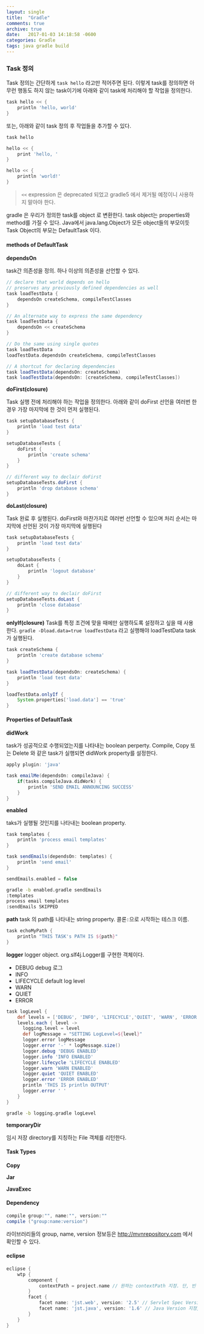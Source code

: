 ```yaml
---
layout: single
title:  "Gradle"
comments: true
archive: true
date:   2017-01-03 14:18:58 -0600
categories: Gradle
tags: java gradle build
---
```


### Task 정의
Task 정의는 간단하게 `task hello` 라고만 적어주면 된다. 이렇게 task를 정의하면 아무런 행동도 하지 않는 task이기에 아래와 같이 task에 처리해야 할 작업을 정의한다.

```gradle
task hello << {
	println 'hello, world'
}
```

또는, 아래와 같이 task 정의 후 작업들을 추가할 수 있다.
```gradle
task hello

hello << {
	print 'hello, '
}

hello << {
	println 'world!'
}
```

> `<<` expression 은 deprecated 되었고 gradle5 에서 제거될 예정이니 사용하지 말아야 한다.

gradle 은 우리가 정의한 task를 object 로 변환한다. task object는 properties와 method를 가질 수 있다. Java에서 java.lang.Object가 모든 object들의 부모이듯 Task Object의 부모는 DefaultTask 이다.

#### methods of DefaultTask
**dependsOn**

task간 의존성을 정의. 하나 이상의 의존성을 선언할 수 있다.
```gradle
// declare that world depends on hello
// preserves any previously defined dependencies as well
task loadTestData {
    dependsOn createSchema, compileTestClasses
}

// An alternate way to express the same dependency
task loadTestData {
    dependsOn << createSchema
}

// Do the same using single quotes
task loadTestData
loadTestData.dependsOn createSchema, compileTestClasses

// A shortcut for declaring dependencies
task loadTestData(dependsOn: createSchema)
task loadTestData(dependsOn: [createSchema, compileTestClasses])
```

**doFirst(closure)**

Task 실행 전에 처리해야 하는 작업을 정의한다. 아래와 같이 doFirst 선언을 여러번 한 경우 가장 마지막에 한 것이 먼저 실행된다.
```gradle
task setupDatabaseTests {
    println 'load test data'
}

setupDatabaseTests {
    doFirst {
        println 'create schema'
    }
}

// different way to declair doFirst
setupDatabaseTests.doFirst {
    println 'drop database schema'
}
```

**doLast(closure)**

Task 완료 후 실행된다. doFirst와 마찬가지로 여러번 선언할 수 있으며 처리 순서는 마지막에 선언된 것이 가장 마지막에 실행된다
```gradle
task setupDatabaseTests {
    println 'load test data'
}

setupDatabaseTests {
    doLast {
        println 'logout database'
    }
}

// different way to declair doFirst
setupDatabaseTests.doLast {
    println 'close database'
}
```

**onlyIf(closure)**
Task를 특정 조건에 맞을 때에만 실행하도록 설정하고 싶을 때 사용한다. `gradle -Dload.data=true loadTestData` 라고 실행해야 loadTestData task가 실행된다.
```gradle
task createSchema {
    println 'create database schema'
}

task loadTestData(dependsOn: createSchema) {
    println 'load test data'
}

loadTestData.onlyIf {
    System.properties['load.data'] == 'true'
}
```

#### Properties of DefaultTask
**didWork**

task가 성공적으로 수행되었는지를 나타내는 boolean perperty. Compile, Copy 또는 Delete 와 같은 task가 실행되면 didWork property를 설정한다.

```gradle
apply plugin: 'java'

task emailMe(dependsOn: compileJava) {
    if(tasks.compileJava.didWork) {
        println 'SEND EMAIL ANNOUNCING SUCCESS'
    }
}
```

**enabled**

taks가 실행될 것인지를 나타내는 boolean property.
```gradle
task templates {
    println 'process email templates'
}

task sendEmails(dependsOn: templates) {
    println 'send email'
}

sendEmails.enabled = false
```

```bash
gradle -b enabled.gradle sendEmails
:templates
process email templates
:sendEmails SKIPPED
```

**path**
task 의 path를 나타내는 string property. 콜론`:`으로 시작하는 테스크 이름.
```gradle
task echoMyPath {
    println "THIS TASK's PATH IS ${path}"
}
```

**logger**
logger object. org.slf4j.Logger를 구현한 객체이다.
* DEBUG
  debug 로그
* INFO
* LIFECYCLE
  default log level
* WARN
* QUIET
* ERROR

```gradle
task logLevel {
    def levels = ['DEBUG', 'INFO', 'LIFECYCLE','QUIET', 'WARN', 'ERROR']
    levels.each { level ->
      logging.level = level
      def logMessage = "SETTING LogLevel=${level}"
      logger.error logMessage
      logger.error '-' * logMessage.size()
      logger.debug 'DEBUG ENABLED'
      logger.info 'INFO ENABLED'
      logger.lifecycle 'LIFECYCLE ENABLED'
      logger.warn 'WARN ENABLED'
      logger.quiet 'QUIET ENABLED'
      logger.error 'ERROR ENABLED'
      println 'THIS IS println OUTPUT'
      logger.error ' '
    }
}
```

```bash
gradle -b logging.gradle logLevel
```

**temporaryDir**

임시 저장 directory를 지칭하는 File 객체를 리턴한다.

#### Task Types

**Copy**

**Jar**

**JavaExec**

#### Dependency

```gradle
compile group:"", name:"", version:""
compile ("group:name:version")
```

라이브러리들의 group, name, version 정보등은 http://mvnrepository.com 에서 확인할 수 있다.

#### eclipse

```gradle
eclipse {
    wtp {
        component {
            contextPath = project.name // 원하는 contextPath 지정. 단, 빈 컨텍스트패스는 '/' 로 지정
        }
        facet {
            facet name: 'jst.web', version: '2.5' // Servlet Spec Version 지정
            facet name: 'jst.java', version: '1.6' // Java Version 지정, 1.7 ...
        }
    }
}
```
